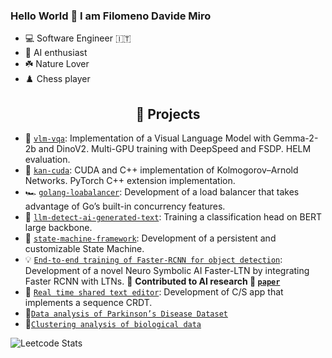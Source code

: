 ### Hello World 👋 I am Filomeno Davide Miro

- 💻 Software Engineer 🇮🇹
- 🦾 AI enthusiast
- ☘️ Nature Lover
- ♟️ Chess player


<h2  align="center"> 🎯 Projects </h2>

* 💎 [`vlm-vqa`](https://github.com/davidemiro/vlm-vqa): Implementation of a Visual Language Model with Gemma-2-2b and DinoV2. Multi-GPU training with DeepSpeed and FSDP. HELM evaluation.
* 🤖 [`kan-cuda`](https://github.com/davidemiro/kan-cuda): CUDA and C++ implementation of Kolmogorov–Arnold Networks. PyTorch C++ extension implementation.
* 🏎️ [`golang-loabalancer`](https://github.com/davidemiro/load-balancer-challenge-go): Development of a load balancer that takes advantage of Go’s built-in concurrency features.
* 🎯 [`llm-detect-ai-generated-text`](https://github.com/davidemiro/llm-detect-ai-generated-text-kaggle-competition.git): Training a classification head on BERT large backbone.
* 🎰 [`state-machine-framework`](https://github.com/davidemiro/state-machine-framework): Development of a persistent and customizable State Machine.
* 💡 [`End-to-end training of Faster-RCNN for object detection`](https://github.com/davidemiro/Tesi_Davide_Miro): Development of a novel Neuro Symbolic AI Faster-LTN by integrating Faster RCNN with LTNs. 🧨 **Contributed to AI research 🧪 [`paper`](https://doi.org/10.1007/978-3-030-86340-1_4)**
* 📄 [`Real time shared text editor`](https://github.com/roberto-borgone/Progetto_Malnati): Development of C/S app that implements a sequence CRDT.
* 🧪[`Data analysis of Parkinson’s Disease Dataset`](https://github.com/davidemiro/ProjectDataSpace)
* 🧬[`Clustering analysis of biological data`](https://github.com/davidemiro/project_bioinformatics_official)





![Leetcode Stats](https://leetcard.jacoblin.cool/davidemiro?theme=dark)









<!--
**davidemiro/davidemiro** is a ✨ _special_ ✨ repository because its `README.md` (this file) appears on your GitHub profile.

Here are some ideas to get you started:

- 🔭 I’m currently working on ...
- 🌱 I’m currently learning ...
- 👯 I’m looking to collaborate on ...
- 🤔 I’m looking for help with ...
- 💬 Ask me about ...
- 📫 How to reach me: ...
- 😄 Pronouns: ...
- ⚡ Fun fact: ...
-->

